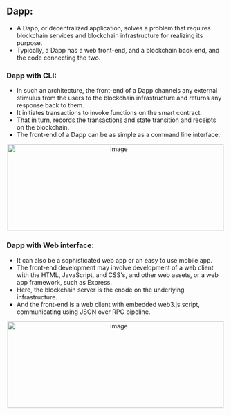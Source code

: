 ## Dapp:

- A Dapp, or decentralized application, solves a problem that requires blockchain services and blockchain infrastructure for realizing its purpose.
- Typically, a Dapp has a web front-end, and a blockchain back end, and the code connecting the two.

### Dapp with CLI:
- In such an architecture, the front-end of a Dapp channels any external stimulus from the users to the blockchain infrastructure and returns any response back to them.
- It initiates transactions to invoke functions on the smart contract. 
- That in turn, records the transactions and state transition and receipts on the blockchain. 
- The front-end of a Dapp can be as simple as a command line interface.

<p align="center">	
	<img width="500" height="200" alt="image" src="https://user-images.githubusercontent.com/10133554/185742360-54fd019d-42db-4ebd-a910-3b0406ea4613.png">
</p>

### Dapp with Web interface:
- It can also be a sophisticated web app or an easy to use mobile app. 
- The front-end development may involve development of a web client with the HTML, JavaScript, and CSS's, and other web assets, or a web app framework, such as Express. 
- Here, the blockchain server is the enode on the underlying infrastructure. 
- And the front-end is a web client with embedded web3.js script, communicating using JSON over RPC pipeline.

<p align="center">	
	<img width="500" height="200" alt="image" src="https://user-images.githubusercontent.com/10133554/185742366-1cc8477c-ee10-491b-ba1c-71c8134776ae.png">
</p>



